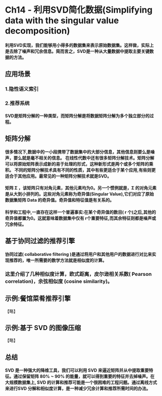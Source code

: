 # Ch14 - 利用SVD简化数据(Simplifying data with the singular value decomposition)

#### 利用SVD实现，我们能够用小得多的数据集来表示原始数据集。这样做，实际上是去除了噪声和冗余信息。简而言之，SVD是一种从大量数据中提取主要关键数据的方法。

## 应用场景
### 1.隐性语义索引 
### 2.推荐系统

#### SVD是矩阵分解的一种类型，而矩阵分解是将数据矩阵分解为多个独立部分的过程。

## 矩阵分解
#### 很多情况下,数据中的一小段携带了数据集中的大部分信息，其他信息则要么是噪声，要么就是毫不相关的信息。 在线性代数中还有很多矩阵分解技术。矩阵分解可以将原始矩阵表示成新的易于处理的形式，这种新形式是两个或多个矩阵的乘积。 不同的矩阵分解技术具有不同的性质，其中有些更适合于某个应用,有些则更适合于其他应用。最常见的一种矩阵分解技术就是SVD。

#### 矩阵 Σ ，该矩阵只有对角元素，其他元素均为0。另一个惯例就是，Σ 的对角元素是从大到小排列的。这些对角元素称为奇异值(Singular Value),它们对应了原始数据集矩阵 Data 的奇异值。奇异值和特征值是有关系的。

#### 科学和工程中,一直存在这样一个普遍事实:在某个奇异值的数目( r 个)之后,其他的奇异值都置为0。这就意味着数据集中仅有 r个重要特征,而其余特征则都是噪声或冗余特征。

## 基于协同过滤的推荐引擎
#### 协同过滤( collaborative filtering )是通过将用户和其他用户的数据进行对比来实现推荐的，唯一所需要的数学方法就是相似度的计算。

### 这里介绍了几种相似度计算，欧式距离，皮尔逊相关系数( Pearson correlation)，余弦相似度 (cosine similarity)。

## 示例:餐馆菜肴推荐引擎 
【略】

## 示例:基于 SVD 的图像压缩
【略】

## 总结
#### SVD 是一种强大的降维工具，我们可以利用 SVD 来逼近矩阵并从中提取重要特征。通过保留矩阵 80% ~ 90% 的能量，就可以得到重要的特征并去掉噪声。在大规模数据集上, SVD 的计算和推荐可能是一个很困难的工程问题。通过离线方式来进行SVD 分解和相似度计算，是一种减少冗余计算和推荐所需时间的办法。
